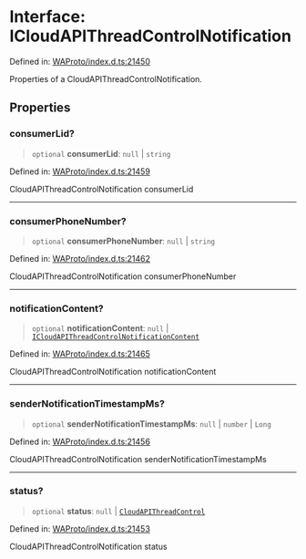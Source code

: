 # Interface: ICloudAPIThreadControlNotification

Defined in: [WAProto/index.d.ts:21450](https://github.com/Fokusdotid/bail/blob/fcd0cec6f26de1fb545eb2e03fa5c63fbad99d3d/WAProto/index.d.ts#L21450)

Properties of a CloudAPIThreadControlNotification.

## Properties

### consumerLid?

> `optional` **consumerLid**: `null` \| `string`

Defined in: [WAProto/index.d.ts:21459](https://github.com/Fokusdotid/bail/blob/fcd0cec6f26de1fb545eb2e03fa5c63fbad99d3d/WAProto/index.d.ts#L21459)

CloudAPIThreadControlNotification consumerLid

***

### consumerPhoneNumber?

> `optional` **consumerPhoneNumber**: `null` \| `string`

Defined in: [WAProto/index.d.ts:21462](https://github.com/Fokusdotid/bail/blob/fcd0cec6f26de1fb545eb2e03fa5c63fbad99d3d/WAProto/index.d.ts#L21462)

CloudAPIThreadControlNotification consumerPhoneNumber

***

### notificationContent?

> `optional` **notificationContent**: `null` \| [`ICloudAPIThreadControlNotificationContent`](../namespaces/CloudAPIThreadControlNotification/interfaces/ICloudAPIThreadControlNotificationContent.md)

Defined in: [WAProto/index.d.ts:21465](https://github.com/Fokusdotid/bail/blob/fcd0cec6f26de1fb545eb2e03fa5c63fbad99d3d/WAProto/index.d.ts#L21465)

CloudAPIThreadControlNotification notificationContent

***

### senderNotificationTimestampMs?

> `optional` **senderNotificationTimestampMs**: `null` \| `number` \| `Long`

Defined in: [WAProto/index.d.ts:21456](https://github.com/Fokusdotid/bail/blob/fcd0cec6f26de1fb545eb2e03fa5c63fbad99d3d/WAProto/index.d.ts#L21456)

CloudAPIThreadControlNotification senderNotificationTimestampMs

***

### status?

> `optional` **status**: `null` \| [`CloudAPIThreadControl`](../namespaces/CloudAPIThreadControlNotification/enumerations/CloudAPIThreadControl.md)

Defined in: [WAProto/index.d.ts:21453](https://github.com/Fokusdotid/bail/blob/fcd0cec6f26de1fb545eb2e03fa5c63fbad99d3d/WAProto/index.d.ts#L21453)

CloudAPIThreadControlNotification status
